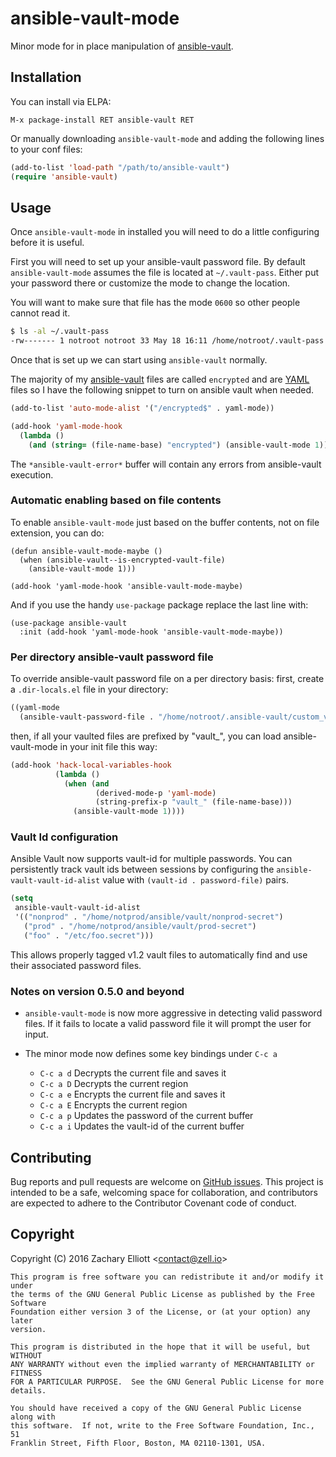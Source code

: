 # ansible-vault-mode

Minor mode for in place manipulation of [ansible-vault][ansible-vault].

## Installation

You can install via ELPA:

```
M-x package-install RET ansible-vault RET
```

Or manually downloading `ansible-vault-mode` and adding the following lines to
your conf files:

```lisp
(add-to-list 'load-path "/path/to/ansible-vault")
(require 'ansible-vault)
```

## Usage

Once `ansible-vault-mode` in installed you will need to do a little
configuring before it is useful.

First you will need to set up your ansible-vault password file. By default
`ansible-vault-mode` assumes the file is located at `~/.vault-pass`. Either
put your password there or customize the mode to change the location.

You will want to make sure that file has the mode `0600` so other people
cannot read it.

```bash
$ ls -al ~/.vault-pass
-rw------- 1 notroot notroot 33 May 18 16:11 /home/notroot/.vault-pass
```

Once that is set up we can start using `ansible-vault` normally.

The majority of my [ansible-vault][ansible-vault] files are called `encrypted`
and are [YAML][yaml] files so I have the following snippet to turn on ansible vault
when needed.

```lisp
(add-to-list 'auto-mode-alist '("/encrypted$" . yaml-mode))

(add-hook 'yaml-mode-hook
  (lambda ()
    (and (string= (file-name-base) "encrypted") (ansible-vault-mode 1))))
```

The ```*ansible-vault-error*``` buffer will contain any errors from ansible-vault execution.


### Automatic enabling based on file contents

To enable `ansible-vault-mode` just based on the buffer contents, not on file extension, you can do:

```
(defun ansible-vault-mode-maybe ()
  (when (ansible-vault--is-encrypted-vault-file)
    (ansible-vault-mode 1)))

(add-hook 'yaml-mode-hook 'ansible-vault-mode-maybe)
```

And if you use the handy `use-package` package replace the last line with:

```
(use-package ansible-vault
  :init (add-hook 'yaml-mode-hook 'ansible-vault-mode-maybe))
```

### Per directory ansible-vault password file

To override ansible-vault password file on a per directory basis:
first, create a `.dir-locals.el` file in your directory:

```lisp
((yaml-mode
  (ansible-vault-password-file . "/home/notroot/.ansible-vault/custom_vault_pass")))
```
then, if all your vaulted files are prefixed by "vault_", you can load
ansible-vault-mode in your init file this way:

```lisp
(add-hook 'hack-local-variables-hook
          (lambda ()
            (when (and
                   (derived-mode-p 'yaml-mode)
                   (string-prefix-p "vault_" (file-name-base)))
              (ansible-vault-mode 1))))
```

### Vault Id configuration

Ansible Vault now supports vault-id for multiple passwords. You can
persistently track vault ids between sessions by configuring the
`ansible-vault-vault-id-alist` value with `(vault-id . password-file)` pairs.

```lisp
(setq
 ansible-vault-vault-id-alist
 '(("nonprod" . "/home/notprod/ansible/vault/nonprod-secret")
   ("prod" . "/home/notprod/ansible/vault/prod-secret")
   ("foo" . "/etc/foo.secret")))
```

This allows properly tagged v1.2 vault files to automatically find and use
their associated password files.

### Notes on version 0.5.0 and beyond

 - `ansible-vault-mode` is now more aggressive in detecting valid password
   files. If it fails to locate a valid password file it will prompt the user
   for input.

 - The minor mode now defines some key bindings under `C-c a`
    - `C-c a d` Decrypts the current file and saves it
    - `C-c a D` Decrypts the current region
    - `C-c a e` Encrypts the current file and saves it
    - `C-c a E` Encrypts the current region
    - `C-c a p` Updates the password of the current buffer
    - `C-c a i` Updates the vault-id of the current buffer

## Contributing

Bug reports and pull requests are welcome on [GitHub issues][issues]. This
project is intended to be a safe, welcoming space for collaboration, and
contributors are expected to adhere to the Contributor Covenant code of
conduct.

## Copyright

Copyright (C) 2016 Zachary Elliott &lt;contact@zell.io&gt;

```
This program is free software you can redistribute it and/or modify it under
the terms of the GNU General Public License as published by the Free Software
Foundation either version 3 of the License, or (at your option) any later
version.

This program is distributed in the hope that it will be useful, but WITHOUT
ANY WARRANTY without even the implied warranty of MERCHANTABILITY or FITNESS
FOR A PARTICULAR PURPOSE.  See the GNU General Public License for more
details.

You should have received a copy of the GNU General Public License along with
this software.  If not, write to the Free Software Foundation, Inc., 51
Franklin Street, Fifth Floor, Boston, MA 02110-1301, USA.
```

[ansible-vault]: http://docs.ansible.com/ansible/playbooks_vault.html
[yaml]: http://yaml.org/
[issues]: https://github.com/zellio/ansible-vault-mode
